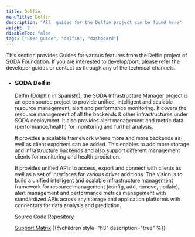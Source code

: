 ```yaml
---
title: Delfin
menuTitle: Delfin
description: "All  guides for the Delfin project can be found here"
weight: 2
disableToc: false
tags: ["user guide", "delfin", "dashboard"] 
---
```

This section provides Guides for various features from the Delfin project of SODA Foundation. If you are interested to develop/port, please refer the developer guides or contact us through any of the technical channels.

- ### SODA Delfin

    Delfin (Dolphin in Spanish!), the SODA Infrastructure Manager project is an open source project to provide unified, intelligent and scalable resource management, alert and performance monitoring. It covers the resource management of all the backends & other infrastructures under SODA deployment. It also provides  alert management and metric data (performance/health) for monitoring and further analysis.

    It provides a scalable framework where more and more backends as well as client exporters can be added. This enables to add more storage and infrastructure backends and also support different management clients for monitoring and health prediction.

    It provides unified APIs to access, export and connect with clients as well as a set of interfaces for various driver additions.
    The vision is to build a unified intelligent and scalable infrastructure management framework for resource management (config, add, remove, update), alert management and performance metrics management with standardized APIs across any storage and application platforms with connectors for data analysis and prediction.

    [Source Code Repository](https://github.com/sodafoundation/delfin)

    [Support Matrix](https://docs.sodafoundation.io/projects/delfin/support-matrix/)
{{%children style="h3" description="true" %}}
  